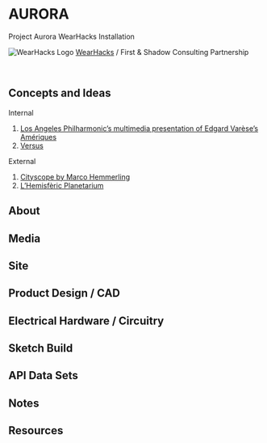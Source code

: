 # AURORA
Project Aurora WearHacks Installation

![WearHacks Logo](https://avatars3.githubusercontent.com/u/8497023?s=200&v=4) [WearHacks](https://github.com/wearhacks) / First & Shadow Consulting Partnership

<br>

## Concepts and Ideas

Internal
<ol>
<li /> <a href="https://vimeo.com/113002444">Los Angeles Philharmonic’s multimedia presentation of Edgard Varèse’s Amériques</a>
<li /> <a href="https://www.youtube.com/watch?v=OrkI6WW2bIo">Versus</a>
</ol>

External
<ol>
<li /> <a href="http://www.designboom.com/architecture/cityscope-urban-kaleidoscope-by-marco-hemmerling/">Cityscope by Marco Hemmerling</a>
<li /> <a href="https://en.wikipedia.org/wiki/City_of_Arts_and_Sciences">L’Hemisfèric Planetarium</a>
</ol>

## About

## Media

## Site



## Product Design / CAD

## Electrical Hardware / Circuitry 

## Sketch Build

## API Data Sets

## Notes

## Resources

